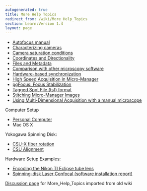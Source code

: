 ```yaml
---
autogenerated: true
title: More Help Topics
redirect_from: /wiki/More_Help_Topics
section: Learn:Version 1.4
layout: page
---
```


-   [Autofocus manual](Autofocus_manual)
-   [Characterizing cameras](Measuring_camera_specifications)
-   [Camera saturation
    conditions](Camera_saturation_conditions)
-   [Coordinates and
    Directionality](Coordinates_and_Directionality)
-   [Files and Metadata](Files_and_Metadata)
-   [Comparison with other microscopy
    software](Comparison_with_other_microscopy_software)
-   [Hardware-based
    synchronization](Hardware-based_synchronization)
-   [High Speed Acquisition in
    Micro-Manager](High_Speed_Acquisition_in_Micro-Manager)
-   [ pgFocus: Focus Stabilization](PgFocus)
-   [Tagged Spot File (tsf)
    format](Tagged_Spot_File_(tsf)_format)
-   [Stitching Micro-Manager
    Images](Stitching_Micro-Manager_Images)
-   [Using Multi-Dimensional Acquisition with a manual
    microscope](Using_Multi-Dimensional_Acquisition_with_a_manual_microscope)

Computer Setup

-   [Personal Computer](Personal_computer_setup)
-   Mac OS X

Yokogawa Spinning Disk:

-   [CSU-X fiber rotation](CSU-X_fiber_rotation)
-   [CSU Alignment](CSU_Alignment)

Hardware Setup Examples:

-   [Encoding the Nikon TI Eclipse tube
    lens](Encoding_the_Nikon_TI_Eclipse_tube_lens)
-   [ Spinning-disk Laser Confocal (software installation
    report)](Setup_UTSW_SD)


[Discussion page](/talk/More_Help_Topics) for More_Help_Topics imported from old wiki
